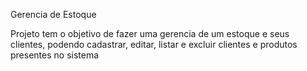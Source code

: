 
Gerencia de Estoque

Projeto tem o objetivo de fazer uma gerencia de um estoque e seus clientes, podendo cadastrar, editar, listar e excluir clientes e produtos presentes no sistema
